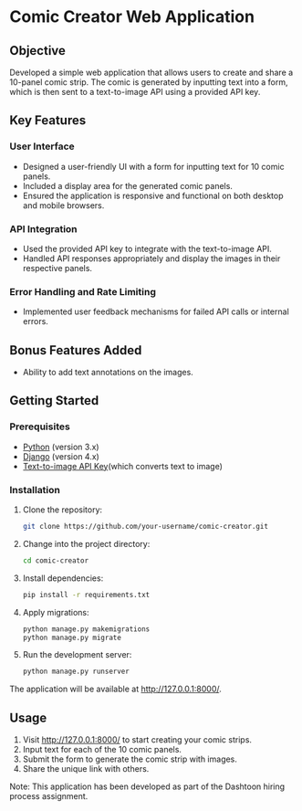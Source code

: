 # Comic Creator Web Application

## Objective

Developed a simple web application that allows users to create and share a 10-panel comic strip. The comic is generated by inputting text into a form, which is then sent to a text-to-image API using a provided API key.

## Key Features

### User Interface

- Designed a user-friendly UI with a form for inputting text for 10 comic panels.
- Included a display area for the generated comic panels.
- Ensured the application is responsive and functional on both desktop and mobile browsers.

### API Integration

- Used the provided API key to integrate with the text-to-image API.
- Handled API responses appropriately and display the images in their respective panels.

### Error Handling and Rate Limiting

- Implemented user feedback mechanisms for failed API calls or internal errors.

## Bonus Features Added

- Ability to add text annotations on the images.

## Getting Started

### Prerequisites

- [Python](https://www.python.org/downloads/) (version 3.x)
- [Django](https://www.djangoproject.com/download/) (version 4.x)
- [Text-to-image API Key](#API_KEY# )(which converts text to image)

### Installation

1. Clone the repository:

   ```bash
   git clone https://github.com/your-username/comic-creator.git
    ```
2. Change into the project directory:
    ```bash
    cd comic-creator
    ```

3. Install dependencies:
    ```bash
    pip install -r requirements.txt
    ```

4. Apply migrations:
    ```bash
    python manage.py makemigrations
    python manage.py migrate
    ```

5. Run the development server:
    ```bash
    python manage.py runserver
    ```

The application will be available at http://127.0.0.1:8000/.

## Usage

1. Visit http://127.0.0.1:8000/ to start creating your comic strips.
2. Input text for each of the 10 comic panels.
3. Submit the form to generate the comic strip with images.
4. Share the unique link with others.

Note: This application has been developed as part of the Dashtoon hiring process assignment.

